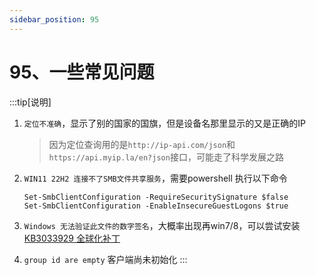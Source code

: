```yaml
---
sidebar_position: 95
---
```


# 95、一些常见问题

:::tip[说明]
1. `定位不准确`，显示了别的国家的国旗，但是设备名那里显示的又是正确的IP
    >因为定位查询用的是`http://ip-api.com/json`和`https://api.myip.la/en?json`接口，可能走了科学发展之路

2. `WIN11 22H2 连接不了SMB文件共享服务`，需要powershell 执行以下命令
    ```
    Set-SmbClientConfiguration -RequireSecuritySignature $false
    Set-SmbClientConfiguration -EnableInsecureGuestLogons $true
    ```

3. `Windows 无法验证此文件的数字签名`，大概率出现再win7/8，可以尝试安装<a href="https://www.microsoft.com/zh-cn/download/details.aspx?id=46148" target="_blank">KB3033929 全球化补丁</a>
4. `group id are empty` 客户端尚未初始化
:::